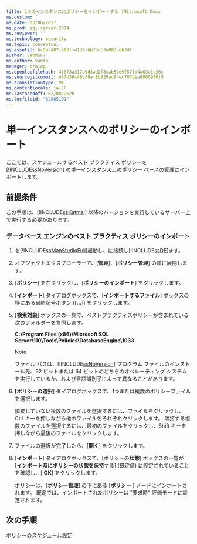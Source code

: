 ```yaml
---
title: 1つのインスタンスにポリシーをインポートする |Microsoft Docs
ms.custom: ''
ms.date: 03/06/2017
ms.prod: sql-server-2014
ms.reviewer: ''
ms.technology: security
ms.topic: conceptual
ms.assetid: bc5bcd87-663f-41d9-bb7b-b3e083cd63df
author: VanMSFT
ms.author: vanto
manager: craigg
ms.openlocfilehash: 410f3a317a9d3ad2f8cab52d9f57fd4a63c1c36c
ms.sourcegitcommit: b87d36c46b39af8b929ad94ec707dee8800950f5
ms.translationtype: MT
ms.contentlocale: ja-JP
ms.lasthandoff: 02/08/2020
ms.locfileid: "62865101"
---
```

# <a name="import-the-policies-to-a-single-instance"></a>単一インスタンスへのポリシーのインポート
  ここでは、スケジュールするベスト プラクティス ポリシーを [!INCLUDE[ssNoVersion](../includes/ssnoversion-md.md)] の単一インスタンス上のポリシー ベースの管理にインポートします。  
  
## <a name="prerequisites"></a>前提条件  
 この手順は、[!INCLUDE[ssKatmai](../includes/sskatmai-md.md)] 以降のバージョンを実行しているサーバー上で実行する必要があります。  
  
### <a name="import-the-best-practices-policies-for-the-database-engine"></a>データベース エンジンのベスト プラクティス ポリシーのインポート  
  
1.  を[!INCLUDE[ssManStudioFull](../includes/ssmanstudiofull-md.md)]起動し、に接続し[!INCLUDE[ssDE](../includes/ssde-md.md)]ます。  
  
2.  オブジェクトエクスプローラーで、[**管理**]、[**ポリシー管理**] の順に展開します。  
  
3.  [**ポリシー**] を右クリックし、[**ポリシーのインポート**] をクリックします。  
  
4.  [**インポート**] ダイアログボックスで、[**インポートするファイル**] ボックスの横にある省略記号ボタン ([**...**]) をクリックします。  
  
5.  [**検索対象**] ボックスの一覧で、ベストプラクティスポリシーが含まれている次のフォルダーを参照します。  
  
     **C:\Program Files (x86)\Microsoft SQL Server\110\Tools\Policies\DatabaseEngine\1033**  
  
    > [!NOTE]  
    >  ファイル パスは、[!INCLUDE[ssNoVersion](../includes/ssnoversion-md.md)] プログラム ファイルのインストール先、32 ビットまたは 64 ビットのどちらのオペレーティング システムを実行しているか、および言語識別子によって異なることがあります。  
  
6.  **[ポリシーの選択**] ダイアログボックスで、1つまたは複数のポリシーファイルを選択します。  
  
     隣接していない複数のファイルを選択するには、ファイルをクリックし、Ctrl キーを押しながら他のファイルをそれぞれクリックします。 隣接する複数のファイルを選択するには、最初のファイルをクリックし、Shift キーを押しながら最後のファイルをクリックします。  
  
7.  ファイルの選択が完了したら、[**開く**] をクリックします。  
  
8.  [**インポート**] ダイアログボックスで、[ポリシーの**状態**] ボックスの一覧が [**インポート時にポリシーの状態を保持**する] (既定値) に設定されていることを確認し、[ **OK**] をクリックします。  
  
     ポリシーは、[**ポリシー管理**] の下にある [**ポリシー** ] ノードにインポートされます。 既定では、インポートされたポリシーは "要求時" 評価モードに設定されます。  
  
## <a name="next-steps"></a>次の手順  
 [ポリシーのスケジュール設定](../../2014/tutorials/schedule-the-policies.md)  
  
  
